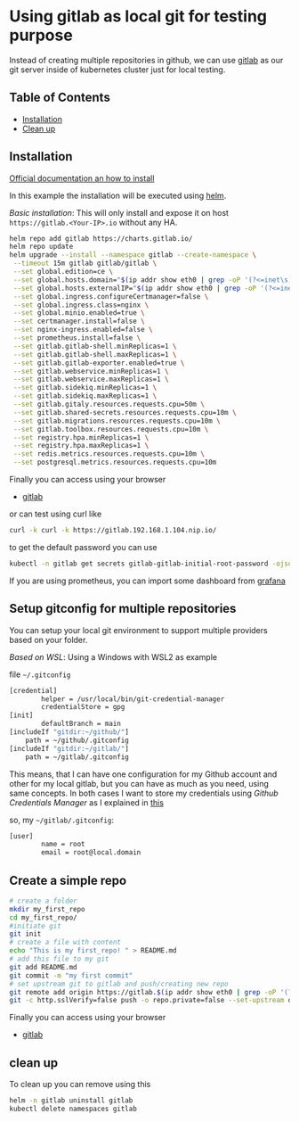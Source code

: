 # Using gitlab as local git for testing purpose

Instead of creating multiple repositories in github, we can use [gitlab](https://about.gitlab.com/) as our git server inside of kubernetes cluster just for local testing.

## Table of Contents

- [Installation](#installation)
- [Clean up](#clean-up)

## Installation

[Official documentation an how to install](https://docs.gitlab.com/charts/installation/deployment.html)

In this example the installation will be executed using [helm](https://helm.sh/).

*Basic installation*: This will only install and expose it on host `https://gitlab.<Your-IP>.io` without any HA.

```bash
helm repo add gitlab https://charts.gitlab.io/
helm repo update
helm upgrade --install --namespace gitlab --create-namespace \
 --timeout 15m gitlab gitlab/gitlab \
 --set global.edition=ce \
 --set global.hosts.domain="$(ip addr show eth0 | grep -oP '(?<=inet\s)\d+(\.\d+){3}').nip.io" \
 --set global.hosts.externalIP="$(ip addr show eth0 | grep -oP '(?<=inet\s)\d+(\.\d+){3}')" \
 --set global.ingress.configureCertmanager=false \
 --set global.ingress.class=nginx \
 --set global.minio.enabled=true \
 --set certmanager.install=false \
 --set nginx-ingress.enabled=false \
 --set prometheus.install=false \
 --set gitlab.gitlab-shell.minReplicas=1 \
 --set gitlab.gitlab-shell.maxReplicas=1 \
 --set gitlab.gitlab-exporter.enabled=true \
 --set gitlab.webservice.minReplicas=1 \
 --set gitlab.webservice.maxReplicas=1 \
 --set gitlab.sidekiq.minReplicas=1 \
 --set gitlab.sidekiq.maxReplicas=1 \
 --set gitlab.gitaly.resources.requests.cpu=50m \
 --set gitlab.shared-secrets.resources.requests.cpu=10m \
 --set gitlab.migrations.resources.requests.cpu=10m \
 --set gitlab.toolbox.resources.requests.cpu=10m \
 --set registry.hpa.minReplicas=1 \
 --set registry.hpa.maxReplicas=1 \
 --set redis.metrics.resources.requests.cpu=10m \
 --set postgresql.metrics.resources.requests.cpu=10m
 ```

Finally you can access using your browser

- [gitlab](https://gitlab.<Your-IP>.io)

 or can test using curl like

```bash
curl -k curl -k https://gitlab.192.168.1.104.nip.io/
```

to get the default password you can use

```bash
kubectl -n gitlab get secrets gitlab-gitlab-initial-root-password -ojsonpath='{.data.password}' | base64 -d;echo
```

If you are using prometheus, you can import some dashboard from [grafana](https://grafana.com/grafana/dashboards/?search=gitlab)

## Setup gitconfig for multiple repositories

You can setup your local git environment to support multiple providers based on your folder.

*Based on WSL*: Using a Windows with WSL2 as example

file `~/.gitconfig`

```bash
[credential]
        helper = /usr/local/bin/git-credential-manager
        credentialStore = gpg
[init]
        defaultBranch = main
[includeIf "gitdir:~/github/"]
    path = ~/github/.gitconfig
[includeIf "gitdir:~/gitlab/"]
    path = ~/gitlab/.gitconfig
```

This means, that I can have one configuration for my Github account and other for my local gitlab, but you can have as much as you need, using same concepts. In both cases I want to store my credentials using *Github Credentials Manager* as I explained in [this](https://github.com/mkilikrates/documentation/tree/main/GCM)

so, my `~/gitlab/.gitconfig`:

```bash
[user]
        name = root
        email = root@local.domain
```

## Create a simple repo

```bash
# create a folder
mkdir my_first_repo
cd my_first_repo/
#initiate git
git init
# create a file with content
echo "This is my first_repo! " > README.md
# add this file to my git
git add README.md
git commit -m "my first commit"
# set upstream git to gitlab and push/creating new repo
git remote add origin https://gitlab.$(ip addr show eth0 | grep -oP '(?<=inet\s)\d+(\.\d+){3}').nip.io/root/my_first_repo.git
git -c http.sslVerify=false push -o repo.private=false --set-upstream origin main
```

Finally you can access using your browser

- [gitlab](https://gitlab.<Your-IP>.io/root/my_first_repo)

## clean up

To clean up you can remove using this

```bash
helm -n gitlab uninstall gitlab
kubectl delete namespaces gitlab
```
